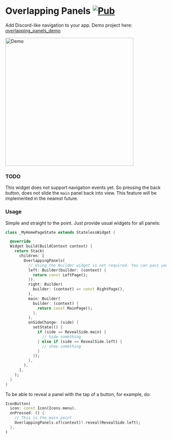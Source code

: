 # Overlapping Panels [![Pub](https://img.shields.io/pub/v/overlapping_panels.svg)](https://pub.dev/packages/overlapping_panels)

Add Discord-like navigation to your app. Demo project here: [overlapping_panels_demo](https://github.com/blackmann/overlapping_panels_demo)


<img src="https://i.ibb.co/MsBy18m/ezgif-com-gif-maker.gif" alt="Demo" height="400">


### TODO

This widget does not support navigation events yet. So pressing the back button, does not slide the `main` panel back into view. This feature will be implemented in the nearest future.

### Usage

Simple and straight to the point. Just provide usual widgets for all panels:

```dart
class _MyHomePageState extends StatelessWidget {

  @override
  Widget build(BuildContext context) {
    return Stack(
      children: [
        OverlappingPanels(
          // Using the Builder widget is not required. You can pass your widget directly. But to use `OverlappingPanels.of(context)` you need to wrap your widget in a Builder
          left: Builder(builder: (context) {
            return const LeftPage();
          }),
          right: Builder(
            builder: (context) => const RightPage(),
          ),
          main: Builder(
            builder: (context) {
              return const MainPage();
            },
          ),
          onSideChange: (side) {
            setState(() {
              if (side == RevealSide.main) {
                // hide something
              } else if (side == RevealSide.left) {
                // show something
              }
            });
          },
        ),
      ],
    );
  }
}
```

To be able to reveal a panel with the tap of a button, for example, do:

```dart
IconButton(
  icon: const Icon(Icons.menu),
  onPressed: () {
    // This is the main point
    OverlappingPanels.of(context)?.reveal(RevealSide.left);
  },
)
```